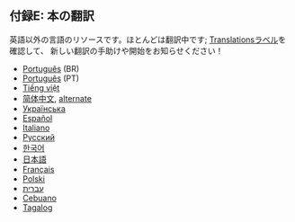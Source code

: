 <!-- ## Appendix E: Translations of the Book -->

## 付録E: 本の翻訳

<!-- For resources in languages other than English. Most are still in progress; see -->
<!-- [the Translations label][label] to help or let us know about a new translation! -->

英語以外の言語のリソースです。ほとんどは翻訳中です; [Translationsラベル][label]を確認して、
新しい翻訳の手助けや開始をお知らせください！

[label]: https://github.com/rust-lang/book/issues?q=is%3Aopen+is%3Aissue+label%3ATranslations

- [Português](https://github.com/rust-br/rust-book-pt-br) (BR)
- [Português](https://github.com/nunojesus/rust-book-pt-pt) (PT)
- [Tiếng việt](https://github.com/hngnaig/rust-lang-book/tree/vi-VN)
- [简体中文](http://www.broadview.com.cn/article/144), [alternate](https://github.com/KaiserY/trpl-zh-cn)
- [Українська](https://github.com/pavloslav/rust-book-uk-ua)
- [Español](https://github.com/thecodix/book)
- [Italiano](https://github.com/AgeOfWar/rust-book-it)
- [Русский](https://github.com/iDeBugger/rust-book-ru)
- [한국어](https://github.com/rinthel/rust-lang-book-ko)
- [日本語](https://github.com/hazama-yuinyan/book)
- [Français](https://github.com/quadrifoglio/rust-book-fr)
- [Polski](https://github.com/paytchoo/book-pl)
- [עברית](https://github.com/idanmel/rust-book-heb)
- [Cebuano](https://github.com/agentzero1/book)
- [Tagalog](https://github.com/josephace135/book)

